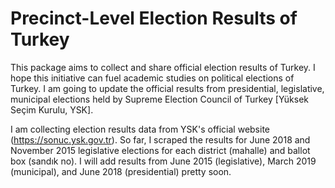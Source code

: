 # Precinct-Level Election Results of Turkey

This package aims to collect and share official election results of Turkey. I hope this initiative can fuel academic studies on political elections of Turkey. I am going to update the official results from presidential, legislative, municipal elections held by Supreme Election Council of Turkey [Yüksek Seçim Kurulu, YSK].

I am collecting election results data from YSK's official website (https://sonuc.ysk.gov.tr). So far, I scraped the results for June 2018 and November 2015 legislative elections for each district (mahalle) and ballot box (sandık no). I will add results from June 2015 (legislative), March 2019 (municipal), and June 2018 (presidential) pretty soon.
